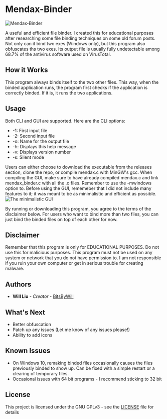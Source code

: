 # Mendax-Binder
![Mendax-Binder](https://s14.postimg.org/ynx423o9d/mendax_logo.png)


A useful and efficient file binder.  I created this for educational purposes after researching some file binding techniques on some old forum posts.
Not only can it bind two exes (Windows only), but this program also obfuscates ths two exes.  Its output file is usually fully undetectable among 68.7% of the antivirus software used on VirusTotal.

## How it Works
This program always binds itself to the two other files.  This way, when the binded application runs, the program first checks if the application is correctly binded.  If it is, it runs the two applications.

## Usage
Both CLI and GUI are supported.  Here are the CLI options:
 * -1: First input file
 * -2: Second input file
 * -o: Name for the output file
 * -h: Displays this help message
 * -v: Displays version number
 * -s: Silent mode
 
 Users can either choose to download the executable from the releases section, clone the repo, or compile mendax.c with MinGW's gcc.
 When compiling the GUI, make sure to have already compiled mendax.c and link mendax_binder.c with all the .o files.  Remember to use the -mwindows option to. Before using the GUI, rememeber that I did not include many features to it; it was meant to be as minimalistic and efficient as possible. 
![The minimalistic GUI](https://s31.postimg.org/fncy7kjx7/mendax.png)

By running or downloading this program, you agree to the terms of the disclaimer below.
For users who want to bind more than two files, you can just bind the binded files on top of each other for now.

## Disclaimer
Remember that this program is only for EDUCATIONAL PURPOSES.  Do not use this for malicious purposes.  This program must not be used on any system or network that you do not have permission to. I am not responsible if you ruin your own computer or get in serious trouble for creating malware.
 
 ## Authors
* **Will Liu** - *Creator* - [BitsByWill](https://github.com/BitsByWill)

## What's Next
* Better obfuscation
* Patch up any issues (Let me know of any issues please!)
* Ability to add icons

## Known Issues
* On Windows 10, remaking binded files occasionally causes the files previously binded to show up.  Can be fixed with a simple restart or a clearing of temporary files. 
* Occasional issues with 64 bit programs - I recommend sticking to 32 bit

## License
This project is licensed under the GNU GPLv3 - see the [LICENSE](LICENSE) file for details
